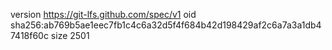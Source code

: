 version https://git-lfs.github.com/spec/v1
oid sha256:ab769b5ae1eec7fb1c4c6a32d5f4f684b42d198429af2c6a7a3a1db47418f60c
size 2501
